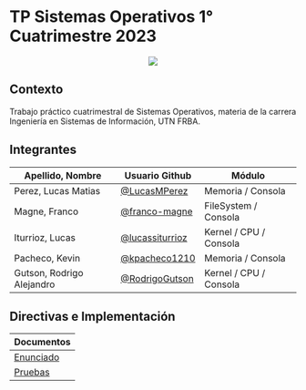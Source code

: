 # TP Sistemas Operativos 1° Cuatrimestre 2023

<p align="center">
    <img src="https://redgol.cl/_next/image?url=https%3A%2F%2Fredgol.cl%2F__export%2F1560607922493%2Fsites%2Fredgol%2Fimg%2F2019%2F06%2F15%2Fmaxresdefault_x1x_crop1560607911829.jpg_1546398727.jpg&w=1920&q=75">
</p>

## Contexto
Trabajo práctico cuatrimestral de Sistemas Operativos, materia de la carrera Ingeniería en Sistemas de Información, UTN FRBA.

## Integrantes
| Apellido, Nombre          | Usuario Github                                       | Módulo                  |
| ------------------------- | ---------------------------------------------------- | ----------------------- |
| Perez, Lucas Matias       | [@LucasMPerez](https://github.com/LucasMPerez)       | Memoria / Consola       |
| Magne, Franco             | [@franco-magne](https://github.com/franco-magne)     | FileSystem / Consola    |
| Iturrioz, Lucas           | [@lucassiturrioz](https://github.com/Lucassiturrioz) | Kernel / CPU / Consola  |
| Pacheco, Kevin            | [@kpacheco1210](https://github.com/kpacheco1210)     | Memoria / Consola       |
| Gutson, Rodrigo Alejandro | [@RodrigoGutson](https://github.com/RodrigoGutson)   | Kernel / CPU / Consola  |

## Directivas e Implementación
| Documentos                                                                                        |
| ------------------------------------------------------------------------------------------------- |
| [Enunciado](https://docs.google.com/document/d/1orfThJsPmMx5uPzbY3wClGhqX8jASMOCUMlWnYAr7cA/edit) |
| [Pruebas](https://docs.google.com/document/d/1MNalaTCB95qGO8q3rlR7VVCQqv3VLP3oeYxBgXgBy5g/edit)   |
